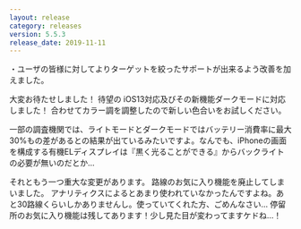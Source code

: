 ```yaml
---
layout: release
category: releases
version: 5.5.3
release_date: 2019-11-11
---
```


・ユーザの皆様に対してよりターゲットを絞ったサポートが出来るよう改善を加えました。

大変お待たせしました！
待望の iOS13対応及びその新機能ダークモードに対応しました！
合わせてカラー調を調整したので新しい色合いをお試しください。

一部の調査機関では、ライトモードとダークモードではバッテリー消費率に最大30%もの差があるとの結果が出ているみたいですよ。なんでも、iPhoneの画面を構成する有機ELディスプレイは『黒く光ることができる』からバックライトの必要が無いのだとか…

それともう一つ重大な変更があります。
路線のお気に入り機能を廃止してしまいました。
アナリティクスによるとあまり使われていなかったんですよね。あと30路線くらいしかありませんし。使っていてくれた方、ごめんなさい…
停留所のお気に入り機能は残してあります！少し見た目が変わってますケドね…！
